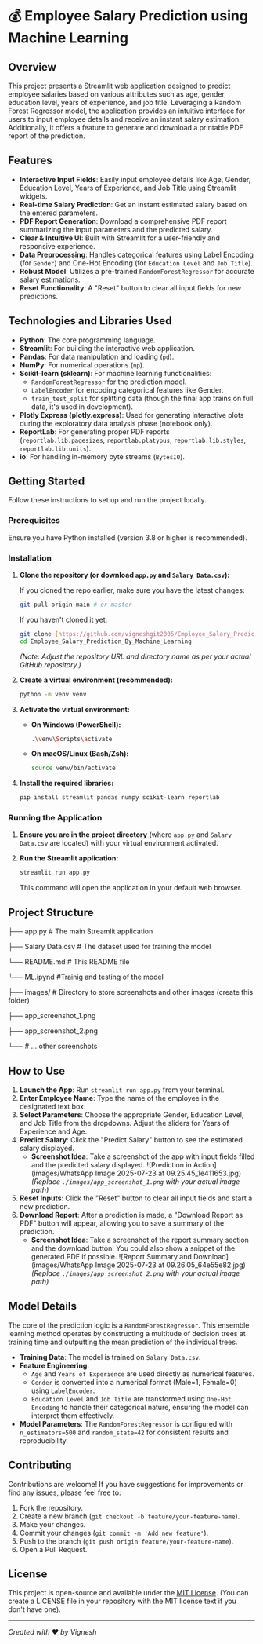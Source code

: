 # 💰 Employee Salary Prediction using Machine Learning

## Overview

This project presents a Streamlit web application designed to predict employee salaries based on various attributes such as age, gender, education level, years of experience, and job title. Leveraging a Random Forest Regressor model, the application provides an intuitive interface for users to input employee details and receive an instant salary estimation. Additionally, it offers a feature to generate and download a printable PDF report of the prediction.

## Features

* **Interactive Input Fields**: Easily input employee details like Age, Gender, Education Level, Years of Experience, and Job Title using Streamlit widgets.
* **Real-time Salary Prediction**: Get an instant estimated salary based on the entered parameters.
* **PDF Report Generation**: Download a comprehensive PDF report summarizing the input parameters and the predicted salary.
* **Clear & Intuitive UI**: Built with Streamlit for a user-friendly and responsive experience.
* **Data Preprocessing**: Handles categorical features using Label Encoding (for `Gender`) and One-Hot Encoding (for `Education Level` and `Job Title`).
* **Robust Model**: Utilizes a pre-trained `RandomForestRegressor` for accurate salary estimations.
* **Reset Functionality**: A "Reset" button to clear all input fields for new predictions.

## Technologies and Libraries Used

* **Python**: The core programming language.
* **Streamlit**: For building the interactive web application.
* **Pandas**: For data manipulation and loading (`pd`).
* **NumPy**: For numerical operations (`np`).
* **Scikit-learn (sklearn)**: For machine learning functionalities:
    * `RandomForestRegressor` for the prediction model.
    * `LabelEncoder` for encoding categorical features like Gender.
    * `train_test_split` for splitting data (though the final app trains on full data, it's used in development).
* **Plotly Express (plotly.express)**: Used for generating interactive plots during the exploratory data analysis phase (notebook only).
* **ReportLab**: For generating proper PDF reports (`reportlab.lib.pagesizes`, `reportlab.platypus`, `reportlab.lib.styles`, `reportlab.lib.units`).
* **io**: For handling in-memory byte streams (`BytesIO`).

## Getting Started

Follow these instructions to set up and run the project locally.

### Prerequisites

Ensure you have Python installed (version 3.8 or higher is recommended).

### Installation

1.  **Clone the repository (or download `app.py` and `Salary Data.csv`):**

    If you cloned the repo earlier, make sure you have the latest changes:
    ```bash
    git pull origin main # or master
    ```
    If you haven't cloned it yet:
    ```bash
    git clone [https://github.com/vigneshgit2005/Employee_Salary_Prediction_By_Machine_Learning.git](https://github.com/vigneshgit2005/Employee_Salary_Prediction_By_Machine_Learning.git)
    cd Employee_Salary_Prediction_By_Machine_Learning
    ```
    *(Note: Adjust the repository URL and directory name as per your actual GitHub repository.)*

2.  **Create a virtual environment (recommended):**

    ```bash
    python -m venv venv
    ```

3.  **Activate the virtual environment:**

    * **On Windows (PowerShell):**
        ```bash
        .\venv\Scripts\activate
        ```
    * **On macOS/Linux (Bash/Zsh):**
        ```bash
        source venv/bin/activate
        ```

4.  **Install the required libraries:**

    ```bash
    pip install streamlit pandas numpy scikit-learn reportlab
    ```

### Running the Application

1.  **Ensure you are in the project directory** (where `app.py` and `Salary Data.csv` are located) with your virtual environment activated.
2.  **Run the Streamlit application:**

    ```bash
    streamlit run app.py
    ```

    This command will open the application in your default web browser.

## Project Structure

├── app.py                  # The main Streamlit application

├── Salary Data.csv         # The dataset used for training the model

└── README.md               # This README file

└── ML.ipynd                #Trainig and testing of the model

├── images/                 # Directory to store screenshots and other images (create this folder)

 ├── app_screenshot_1.png

 ├── app_screenshot_2.png

 └── # ... other screenshots

 ## How to Use

1.  **Launch the App**: Run `streamlit run app.py` from your terminal.
2.  **Enter Employee Name**: Type the name of the employee in the designated text box.
3.  **Select Parameters**: Choose the appropriate Gender, Education Level, and Job Title from the dropdowns. Adjust the sliders for Years of Experience and Age.
4.  **Predict Salary**: Click the "Predict Salary" button to see the estimated salary displayed.
    * **Screenshot Idea**: Take a screenshot of the app with input fields filled and the predicted salary displayed.
    ![Prediction in Action](images/WhatsApp Image 2025-07-23 at 09.25.45_1e411653.jpg)
    *(Replace `./images/app_screenshot_1.png` with your actual image path)*
5.  **Reset Inputs**: Click the "Reset" button to clear all input fields and start a new prediction.
6.  **Download Report**: After a prediction is made, a "Download Report as PDF" button will appear, allowing you to save a summary of the prediction.
    * **Screenshot Idea**: Take a screenshot of the report summary section and the download button. You could also show a snippet of the generated PDF if possible.
    ![Report Summary and Download](images/WhatsApp Image 2025-07-23 at 09.26.05_64e55e82.jpg)
    *(Replace `./images/app_screenshot_2.png` with your actual image path)*

## Model Details

The core of the prediction logic is a `RandomForestRegressor`. This ensemble learning method operates by constructing a multitude of decision trees at training time and outputting the mean prediction of the individual trees.

* **Training Data**: The model is trained on `Salary Data.csv`.
* **Feature Engineering**:
    * `Age` and `Years of Experience` are used directly as numerical features.
    * `Gender` is converted into a numerical format (Male=1, Female=0) using `LabelEncoder`.
    * `Education Level` and `Job Title` are transformed using `One-Hot Encoding` to handle their categorical nature, ensuring the model can interpret them effectively.
* **Model Parameters**: The `RandomForestRegressor` is configured with `n_estimators=500` and `random_state=42` for consistent results and reproducibility.

## Contributing

Contributions are welcome! If you have suggestions for improvements or find any issues, please feel free to:

1.  Fork the repository.
2.  Create a new branch (`git checkout -b feature/your-feature-name`).
3.  Make your changes.
4.  Commit your changes (`git commit -m 'Add new feature'`).
5.  Push to the branch (`git push origin feature/your-feature-name`).
6.  Open a Pull Request.

## License

This project is open-source and available under the [MIT License](https://opensource.org/licenses/MIT). (You can create a LICENSE file in your repository with the MIT license text if you don't have one).

---
*Created with ❤️ by Vignesh*
